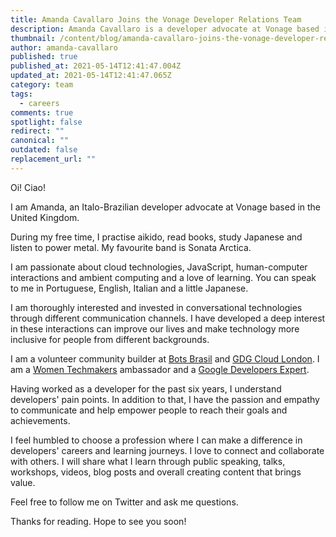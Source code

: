 ```yaml
---
title: Amanda Cavallaro Joins the Vonage Developer Relations Team
description: Amanda Cavallaro is a developer advocate at Vonage based in London, UK.
thumbnail: /content/blog/amanda-cavallaro-joins-the-vonage-developer-relations-team/amanda-avatar-picture.jpeg
author: amanda-cavallaro
published: true
published_at: 2021-05-14T12:41:47.004Z
updated_at: 2021-05-14T12:41:47.065Z
category: team
tags:
  - careers
comments: true
spotlight: false
redirect: ""
canonical: ""
outdated: false
replacement_url: ""
---
```

Oi! Ciao! 

I am Amanda, an Italo-Brazilian developer advocate at Vonage based in the United Kingdom. 

During my free time, I practise aikido, read books, study Japanese and listen to power metal. My favourite band is Sonata Arctica. 

I am passionate about cloud technologies, JavaScript, human-computer interactions and ambient computing and a love of learning. You can speak to me in Portuguese, English, Italian and a little Japanese.

I am thoroughly interested and invested in conversational technologies through different communication channels. I have developed a deep interest in these interactions can improve our lives and make technology more inclusive for people from different backgrounds.

I am a volunteer community builder at [Bots Brasil](https://medium.com/botsbrasil) and [GDG Cloud London](https://www.meetup.com/gdgcloud/). I am a [Women Techmakers](https://www.womentechmakers.com/) ambassador and a [Google Developers Expert](https://developers.google.com/community/experts).

Having worked as a developer for the past six years, I understand developers' pain points. In addition to that, I have the passion and empathy to communicate and help empower people to reach their goals and achievements.  

I feel humbled to choose a profession where I can make a difference in developers' careers and learning journeys. I love to connect and collaborate with others. I will share what I learn through public speaking, talks, workshops, videos, blog posts and overall creating content that brings value. 

Feel free to follow me on Twitter and ask me questions.

Thanks for reading. Hope to see you soon!